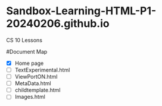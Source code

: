 # Sandbox-Learning-HTML-P1-20240206.github.io
CS 10 Lessons







#Document Map
-[x] Home page
-[ ] TextExperimental.html
-[ ] ViewPortON.html
-[ ] MetaData.html
-[ ] childtemplate.html
-[ ] Images.html